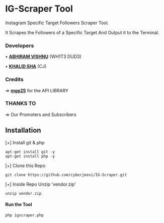 # IG-Scraper Tool

Instagram Specific Target Followers Scraper Tool.

It Scrapes the Followers of a Specific Target
And Output it to the Terminal.

### Developers
• **[ABHIRAM VISHNU](https://instagram.com/abhiramvishnu__)** (WH1T3 DUD3)

• **[KHALID SHA](https://instagram.com/khalid._.sha)** (CJ)

### Credits
 => **[mgp25](https://github.com/mgp25)** for the API LIBRARY

### THANKS TO
 => Our Promoters and Subscribers

## Installation
 [+] Install git & php
```
apt-get install git -y
apt-get install php -y
```
 [+] Clone this Repo
```
git clone https://github.com/cyberjeevi/IG-Scraper.git
```
 [+] Inside Repo Unzip 'vendor.zip'
```
unzip vendor.zip
```
#### Run the Tool
```
php igscraper.php
```
